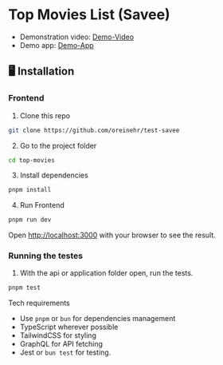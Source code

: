 # Top Movies List (Savee)

 - Demonstration video: [Demo-Video](https://drive.google.com/file/d/1hkNqlAX50MvdNX1KSbRIf8dtPsqIKlT3/view?usp=sharing)
 - Demo app: [Demo-App](https://test-savee-git-main-guilherme-reinehrs-projects.vercel.app/)


## 🖥️ Installation

### Frontend

1. Clone this repo
```bash
git clone https://github.com/oreinehr/test-savee
```

2. Go to the project folder
```bash
cd top-movies
```

3. Install dependencies
```bash
pnpm install
```

4. Run Frontend
```bash
pnpm run dev
```

Open [http://localhost:3000](http://localhost:3000) with your browser to see the result.


### Running the testes

1. With the api or application folder open, run the tests.
```bash
pnpm test
```

Tech requirements
- Use `pnpm` or `bun` for dependencies management
- TypeScript wherever possible
- TailwindCSS for styling
- GraphQL for API fetching
- Jest or `bun test` for testing.